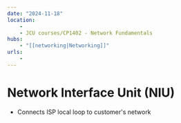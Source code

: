 ```yaml
---
date: "2024-11-18"
location: 
    - 
    - JCU courses/CP1402 - Network Fundamentals
hubs: 
    - "[[networking|Networking]]"
urls:
    - 
---
```


# Network Interface Unit (NIU)
+ Connects ISP local loop to customer's network


